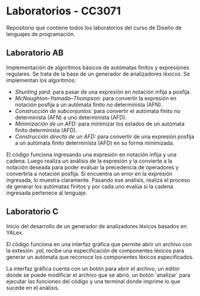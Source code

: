 # Laboratorios - CC3071
Repositorio que contiene todos los laboratorios del curso de Diseño de lenguajes de programación.

## Laboratorio AB
Implementación de algoritmos básicos de autómatas finitos y expresiones regulares. Se trata de la base de un generador de analizadores léxicos. 
Se implementan los algoritmos:
- _Shunting yard:_ para pasar de una expresión en notación infija a posfija.
- _McNaughton–Yamada–Thompson:_ para convertir la expresión en notación posfija a un autómata finito no determinista (AFN).
- _Construcción de subconjuntos:_ para convertir el autómata finito no determinista (AFN) a uno determinista (AFD).
- _Minimización de un AFD:_ para minimizar los estados de un autómata finito determinista (AFD).
- _Construcción directa de un AFD:_ para convertir de una expresión posfija a un autómata finito determinista (AFD) en su forma minimizada.

El código funciona ingresando una expresión en notación infija y una cadena. Luego realiza un análisis de la expresión y la convierte a la notación deseada para poder evaluar la precedencia de operadores y convertirla a notación posfija. Si encuentra un error en la expresión ingresada, lo muestra claramente. Pasando ese análisis, realiza el proceso de generar los autómatas finitos y por cada uno evalúa si la cadena ingresada pertenece al lenguaje.

## Laboratorio C
Inicio del desarrollo de un generador de analizadores léxicos basados en YALex.

El código funciona en una interfaz gráfica que permite abrir un archivo con la extesión _.yal_, recibe una especificación de componentes léxicos para generar un autómata que reconoce los componentes léxicos especificados.

La interfaz gráfica cuenta con un botón para abrir el archivo, un editor donde se puede modificar el archivo que se abrió, un botón 'analizar' para ejecutar las funciones del código y una terminal donde imprime lo que sucede en el análisis.